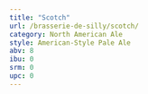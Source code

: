 ```yaml
---
title: "Scotch"
url: /brasserie-de-silly/scotch/
category: North American Ale
style: American-Style Pale Ale
abv: 8
ibu: 0
srm: 0
upc: 0
---
```


